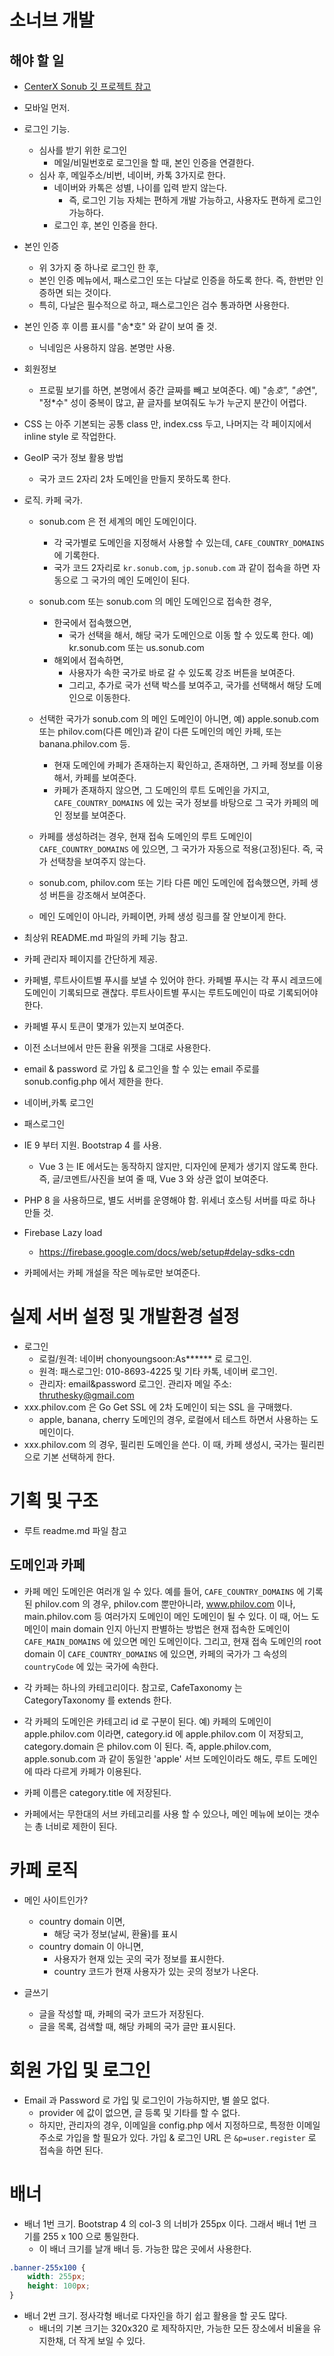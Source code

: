 # 소너브 개발

## 해야 할 일

* [CenterX Sonub 깃 프로젝트 참고](https://github.com/thruthesky/centerx/projects/1)

* 모바일 먼저.
  
* 로그인 기능.
  - 심사를 받기 위한 로그인
    - 메일/비밀번호로 로그인을 할 때, 본인 인증을 연결한다.
  - 심사 후, 메일주소/비번, 네이버, 카톡 3가지로 한다.
    - 네이버와 카톡은 성별, 나이를 입력 받지 않는다.
      - 즉, 로그인 기능 자체는 편하게 개발 가능하고, 사용자도 편하게 로그인 가능하다.
    - 로그인 후, 본인 인증을 한다.


* 본인 인증
  - 위 3가지 중 하나로 로그인 한 후,
  - 본인 인증 메뉴에서, 패스로그인 또는 다날로 인증을 하도록 한다. 즉, 한번만 인증하면 되는 것이다.
  - 특히, 다날은 필수적으로 하고, 패스로그인은 검수 통과하면 사용한다.

* 본인 인증 후 이름 표시를 "송*호" 와 같이 보여 줄 것.
  - 닉네임은 사용하지 않음. 본명만 사용.
  
* 회원정보
  - 프로필 보기를 하면, 본명에서 중간 글짜를 빼고 보여준다. 예) "송*호", "송*연", "정*수"
    성이 중복이 많고, 끝 글자를 보여줘도 누가 누군지 분간이 어렵다.
  
* CSS 는 아주 기본되는 공통 class 만, index.css 두고, 나머지는 각 페이지에서 inline style 로 작업한다.
  
- GeoIP 국가 정보 활용 방법
  - 국가 코드 2자리 2차 도메인을 만들지 못하도록 한다.
  
- 로직. 카페 국가.
  - sonub.com 은 전 세계의 메인 도메인이다.
    - 각 국가별로 도메인을 지정해서 사용할 수 있는데, `CAFE_COUNTRY_DOMAINS` 에 기록한다.
    - 국가 코드 2자리로 `kr.sonub.com`, `jp.sonub.com` 과 같이 접속을 하면 자동으로 그 국가의 메인 도메인이 된다.
    
  - sonub.com 또는 sonub.com 의 메인 도메인으로 접속한 경우,
    - 한국에서 접속했으면,
      - 국가 선택을 해서, 해당 국가 도메인으로 이동 할 수 있도록 한다. 예) kr.sonub.com 또는 us.sonub.com
    - 해외에서 접속하면,
      - 사용자가 속한 국가로 바로 갈 수 있도록 강조 버튼을 보여준다.
      - 그리고, 추가로 국가 선택 박스를 보여주고, 국가를 선택해서 해당 도메인으로 이동한다.
    
  - 선택한 국가가 sonub.com 의 메인 도메인이 아니면,
      예) apple.sonub.com 또는 philov.com(다른 메인)과 같이 다른 도메인의 메인 카페, 또는 banana.philov.com 등.
    - 현재 도메인에 카페가 존재하는지 확인하고, 존재하면, 그 카페 정보를 이용해서, 카페를 보여준다.
    - 카페가 존재하지 않으면, 그 도메인의 루트 도메인을 가지고, `CAFE_COUNTRY_DOMAINS` 에 있는 국가 정보를 바탕으로 그 국가 카페의 메인 정보를 보여준다.
    
  - 카페를 생성하려는 경우, 현재 접속 도메인의 루트 도메인이 `CAFE_COUNTRY_DOMAINS` 에 있으면, 그 국가가 자동으로 적용(고정)된다. 즉, 국가 선택창을 보여주지 않는다.
    
  - sonub.com, philov.com 또는 기타 다른 메인 도메인에 접속했으면, 카페 생성 버튼을 강조해서 보여준다.
    
  - 메인 도메인이 아니라, 카페이면, 카페 생성 링크를 잘 안보이게 한다.
  

* 최상위 README.md 파일의 카페 기능 참고.
  
* 카페 관리자 페이지를 간단하게 제공.
* 카페별, 루트사이트별 푸시를 보낼 수 있어야 한다. 카페별 푸시는 각 푸시 레코드에 도메인이 기록되므로 괜찮다. 루트사이트별 푸시는 루트도메인이 따로 기록되어야한다.
* 카페별 푸시 토큰이 몇개가 있는지 보여준다.
* 이전 소너브에서 만든 환율 위젯을 그대로 사용한다.

- email & password 로 가입 & 로그인을 할 수 있는 email 주로를 sonub.config.php 에서 제한을 한다.
* 네이버,카톡 로그인
* 패스로그인
* IE 9 부터 지원. Bootstrap 4 를 사용.
  * Vue 3 는 IE 에서도는 동작하지 않지만, 디자인에 문제가 생기지 않도록 한다. 즉, 글/코멘트/사진을 보여 줄 때, Vue 3 와 상관 없이 보여준다.
  
* PHP 8 을 사용하므로, 별도 서버를 운영해야 함. 위세너 호스팅 서버를 따로 하나 만들 것.
* Firebase Lazy load
  - https://firebase.google.com/docs/web/setup#delay-sdks-cdn

* 카페에서는 카페 개설을 작은 메뉴로만 보여준다.




# 실제 서버 설정 및 개발환경 설정

- 로그인
  - 로컬/원격: 네이버 chonyoungsoon:As****** 로 로그인.
  - 원격: 패스로그인: 010-8693-4225 및 기타 카톡, 네이버 로그인.
  - 관리자: email&password 로그인. 관리자 메일 주소: thruthesky@gmail.com
- xxx.philov.com 은 Go Get SSL 에 2차 도메인이 되는 SSL 을 구매했다.
  - apple, banana, cherry 도메인의 경우, 로컬에서 테스트 하면서 사용하는 도메인이다.
- xxx.philov.com 의 경우, 필리핀 도메인을 쓴다. 이 때, 카페 생성시, 국가는 필리핀으로 기본 선택하게 한다.



# 기획 및 구조

- 루트 readme.md 파일 참고


## 도메인과 카페

- 카페 메인 도메인은 여러개 일 수 있다.
  예를 들어, `CAFE_COUNTRY_DOMAINS` 에 기록된 philov.com 의 경우, philov.com 뿐만아니라, www.philov.com 이나, main.philov.com 등 여러가지
  도메인이 메인 도메인이 될 수 있다.
  이 때, 어느 도메인이 main domain 인지 아닌지 판별하는 방법은 현재 접속한 도메인이 `CAFE_MAIN_DOMAINS` 에 있으면 메인 도메인이다.
  그리고, 현재 접속 도메인의 root domain 이 `CAFE_COUNTRY_DOMAINS` 에 있으면, 카페의 국가가 그 속성의 `countryCode` 에 있는 국가에 속한다.


- 각 카페는 하나의 카테고리이다.
  참고로, CafeTaxonomy 는 CategoryTaxonomy 를 extends 한다.
  
- 각 카페의 도메인은 카테고리 id 로 구분이 된다.
  예) 카페의 도메인이 apple.philov.com 이라면,
    category.id 에 apple.philov.com 이 저장되고,
    category.domain 은 philov.com 이 된다.
  즉, apple.philov.com, apple.sonub.com 과 같이 동일한 'apple' 서브 도메인이라도 해도, 루트 도메인에 따라 다르게 카페가 이용된다.

- 카페 이름은 category.title 에 저장된다.
- 카페에서는 무한대의 서브 카테고리를 사용 할 수 있으나, 메인 메뉴에 보이는 갯수는 총 너비로 제한이 된다.

# 카페 로직

- 메인 사이트인가?
  - country domain 이면,
    - 해당 국가 정보(날씨, 환율)를 표시
  - country domain 이 아니면,
    - 사용자가 현재 있는 곳의 국가 정보를 표시한다.
    - country 코드가 현재 사용자가 있는 곳의 정보가 나온다.

- 글쓰기
  - 글을 작성할 때, 카페의 국가 코드가 저장된다.
  - 글을 목록, 검색할 때, 해당 카페의 국가 글만 표시된다.
  

# 회원 가입 및 로그인

- Email 과 Password 로 가입 및 로그인이 가능하지만, 별 쓸모 없다.
  - provider 에 값이 없으면, 글 등록 및 기타를 할 수 없다.
  - 하지만, 관리자의 경우, 이메일을 config.php 에서 지정하므로, 특정한 이메일 주소로 가입을 할 필요가 있다.
    가입 & 로그인 URL 은 `&p=user.register` 로 접속을 하면 된다.
    

# 배너

- 배너 1번 크기. Bootstrap 4 의 col-3 의 너비가 255px 이다. 그래서 배너 1번 크기를 255 x 100 으로 통일한다.
  - 이 배너 크기를 날개 배너 등. 가능한 많은 곳에서 사용한다.
  
```css
.banner-255x100 {
    width: 255px;
    height: 100px;
}
```

- 배너 2번 크기. 정사각형 배너로 다자인을 하기 쉽고 활용을 할 곳도 많다.
  - 배너의 기본 크기는 320x320 로 제작하지만, 가능한 모든 장소에서 비율을 유지한채, 더 작게 보일 수 있다.
  